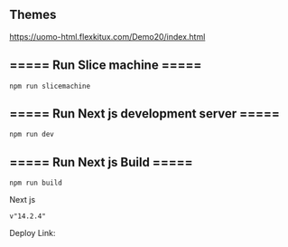 ## Themes

https://uomo-html.flexkitux.com/Demo20/index.html

## \===== Run Slice machine =====

```plaintext
npm run slicemachine
```

## \===== Run Next js development server =====

```plaintext
npm run dev
```

## \===== Run Next js Build =====

```plaintext
npm run build
```

Next js

```plaintext
v"14.2.4"
```

Deploy Link:
